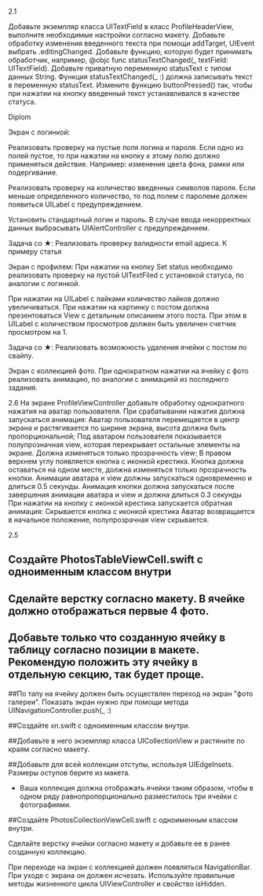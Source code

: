 2.1

Добавьте экземпляр класса UITextField в класс ProfileHeaderView, выполните необходимые настройки согласно макету.
Добавьте обработку изменения введенного текста при помощи addTarget, UIEvent выбрать .editingChanged. Добавьте функцию, которую будет принимать обработчик, например, @objc func statusTextChanged(_ textField: UITextField).
Добавьте приватную переменную statusText с типом данных String.
Функция statusTextChanged(_ :) должна записывать текст в переменную statusText.
Измените функцию buttonPressed() так, чтобы при нажатии на кнопку введенный текст устанавливался в качестве статуса.

Diplom

Экран с логинкой:

Реализовать проверку на пустые поля логина и пароля. Если одно из полей пустое, то при нажатии на кнопку к этому полю должно применяться действие. Например: изменение цвета фона, рамки или подергивание.

Реализовать проверку на количество введенных символов пароля. Если меньше определенного количество, то под полем с паролеме должен появиться UILabel с предупреждением.

Установить стандартный логин и пароль. В случае ввода некорректных данных выбрасывать UIAlertController с предупреждением.

Задача со ★:
Реализовать проверку валидности email адреса. К примеру статья

Экран с профилем:
При нажатии на кнопку Set status необходимо реализовать проверку на пустой UITextFiled с установкой статуса, по аналогии с логинкой.

При нажатии на UILabel с лайками количество лайков должно увеличиваться.
При нажатии на картинку с постом должна презентоваться View с детальным описанием этого поста. При этом в UILabel с количеством просмотров должен быть увеличен счетчик просмотром на 1.

Задача со ★:
Реализовать возможность удаления ячейки с постом по свайпу.

Экран с коллекцией фото.
При однократном нажатии на ячейку с фото реализовать анимацию, по аналогии с анимацией из последнего задания.


2.6
На экране ProfileViewController добавьте обработку однократного нажатия на аватар пользователя.
При срабатывании нажатия должна запускаться анимация:
Аватар пользователя перемещается в центр экрана и растягивается по ширине экрана, высота должна быть пропорциональной;
Под аватаром пользователя показывается полупрозначная view, которая перекрывает остальные элементы на экране. Должна изменяться только прозрачность view;
В правом верхнем углу появляется кнопка с иконкой крестика. Кнопка должна оставаться на одном месте, должна изменяться только прозрачность кнопки. Анимации аватара и view должны запускаться одновременно и длиться 0.5 секунды. Анимация кнопки должна запускаться после завершения анимации аватара и view и должна длиться 0.3 секунды
При нажатии на кнопку с иконкой крестика запускается обратная анимация:
Скрывается кнопка с иконкой крестика
Аватар возвращается в начальное положение, полупрозрачная view скрывается.


2.5
## Создайте PhotosTableViewCell.swift c одноименным классом внутри

## Сделайте верстку согласно макету. В ячейке должно отображаться первые 4 фото.

## Добавьте только что созданную ячейку в таблицу согласно позиции в макете. Рекомендую положить эту ячейку в отдельную секцию, так будет проще.

##По тапу на ячейку должен быть осуществлен переход на экран "фото галереи". Показать экран нужно при помощи метода UINavigationController.push(_ :)

##Создайте xn.swift c одноименным классом внутри.

##Добавьте в него экземпляр класса UICollectionView и растяните по краям согласно макету.

##Добавьте для всей коллекции отступы, используя UIEdgeInsets. Размеры оступов берите из макета.

* Ваша коллекция должна отображать ячейки таким образом, чтобы в одном ряду равнопропорционально разместилось три ячейки с фотографиями.

##Создайте PhotosCollectionViewCell.swift с одноименным классом внутри.

Сделайте верстку ячейки согласно макету и добавьте ее в ранее созданную коллекцию.

При переходе на экран с коллекцией должен появляться NavigationBar. При уходе с экрана он должен исчезать. Используйте правильные методы жизненного цикла UIViewController и свойство isHidden.
